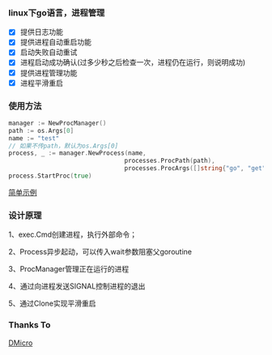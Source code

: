 ### linux下go语言，进程管理
- [x] 提供日志功能
- [x] 提供进程自动重启功能
- [x] 启动失败自动重试 
- [x] 进程启动成功确认(过多少秒之后检查一次，进程仍在运行，则说明成功) 
- [x] 提供进程管理功能
- [x] 进程平滑重启

### 使用方法
```go
manager := NewProcManager()
path := os.Args[0]
name := "test"
// 如果不传path，默认为os.Args[0]
process, _ := manager.NewProcess(name,
                                processes.ProcPath(path),
                                processes.ProcArgs([]string{"go", "get", "xxx"}))
process.StartProc(true)
```
[简单示例](https://github.com/moqsien/processes/blob/main/examples/main.go)

### 设计原理
1、exec.Cmd创建进程，执行外部命令；

2、Process异步起动，可以传入wait参数阻塞父goroutine

3、ProcManager管理正在运行的进程

4、通过向进程发送SIGNAL控制进程的退出

5、通过Clone实现平滑重启

### Thanks To
[DMicro](https://github.com/osgochina/dmicro/)
